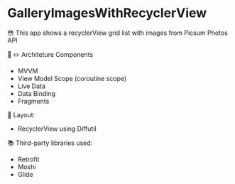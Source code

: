 # GalleryImagesWithRecyclerView
:flushed: This app shows a recyclerView grid list with images from Picsum Photos API

:triangular_ruler: :pencil2: Architeture Components
  - MVVM
  - View Model Scope (coroutine scope)
  - Live Data
  - Data Binding
  - Fragments

:receipt: Layout: 
- RecyclerView using Diffutil

:books: Third-party libraries used:
  - Retrofit
  - Moshi
  - Glide
